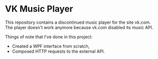 # VK Music Player

This repository contains a discontinued music player for the site vk.com.  
The player doesn't work anymore because vk.com disabled its music API.

Things of note that I've done in this project:
* Created a WPF interface from scratch,
* Composed HTTP requests to the external API.

